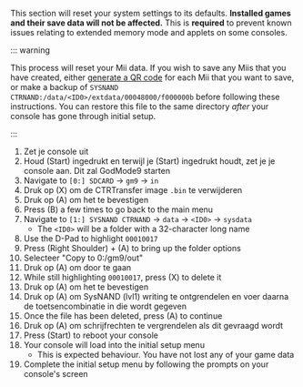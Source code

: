 This section will reset your system settings to its defaults. **Installed games and their save data will not be affected.** This is **required** to prevent known issues relating to extended memory mode and applets on some consoles.

::: warning

This process will reset your Mii data. If you wish to save any Miis that you have created, either [generate a QR code](https://en-americas-support.nintendo.com/app/answers/detail/a_id/298/~/how-to-generate-a-qr-code%E2%84%A2-for-a-mii) for each Mii that you want to save, or make a backup of `SYSNAND CTRNAND:/data/<ID0>/extdata/00048000/f000000b` before following these instructions. You can restore this file to the same directory _after_ your console has gone through initial setup.

:::

1. Zet je console uit
2. Houd (Start) ingedrukt en terwijl je (Start) ingedrukt houdt, zet je je console aan. Dit zal GodMode9 starten
3. Navigate to `[0:] SDCARD` -> `gm9` -> `in`
4. Druk op (X) om de CTRTransfer image `.bin` te verwijderen
5. Druk op (A) om het te bevestigen
6. Press (B) a few times to go back to the main menu
7. Navigate to `[1:] SYSNAND CTRNAND` -> `data` -> `<ID0>` -> `sysdata`
    - The `<ID0>` will be a folder with a 32-character long name
8. Use the D-Pad to highlight `00010017`
9. Press (Right Shoulder) + (A) to bring up the folder options
10. Selecteer "Copy to 0:/gm9/out"
11. Druk op (A) om door te gaan
12. While still highlighting `00010017`, press (X) to delete it
13. Druk op (A) om het te bevestigen
14. Druk op (A) om SysNAND (lvl1) writing te ontgrendelen en voer daarna de toetsencombinatie in die wordt gegeven
15. Once the file has been deleted, press (A) to continue
16. Druk op (A) om schrijfrechten te vergrendelen als dit gevraagd wordt
17. Press (Start) to reboot your console
18. Your console will load into the initial setup menu
    - This is expected behaviour. You have not lost any of your game data
19. Complete the initial setup menu by following the prompts on your console's screen
